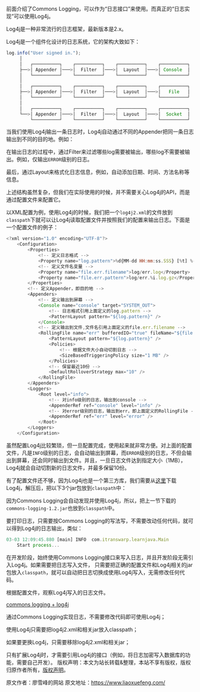 


前面介绍了Commons Logging，可以作为“日志接口”来使用。而真正的“日志实现”可以使用Log4j。

Log4j是一种非常流行的日志框架，最新版本是2.x。

Log4j是一个组件化设计的日志系统，它的架构大致如下：

```js 
log.info("User signed in.");
     │
     │   ┌──────────┐    ┌──────────┐    ┌──────────┐    ┌──────────┐
     ├──>│ Appender │───>│  Filter  │───>│  Layout  │───>│ Console  │
     │   └──────────┘    └──────────┘    └──────────┘    └──────────┘
     │
     │   ┌──────────┐    ┌──────────┐    ┌──────────┐    ┌──────────┐
     ├──>│ Appender │───>│  Filter  │───>│  Layout  │───>│   File   │
     │   └──────────┘    └──────────┘    └──────────┘    └──────────┘
     │
     │   ┌──────────┐    ┌──────────┐    ┌──────────┐    ┌──────────┐
     └──>│ Appender │───>│  Filter  │───>│  Layout  │───>│  Socket  │
         └──────────┘    └──────────┘    └──────────┘    └──────────┘
```

当我们使用Log4j输出一条日志时，Log4j自动通过不同的Appender把同一条日志输出到不同的目的地。例如：

在输出日志的过程中，通过Filter来过滤哪些log需要被输出，哪些log不需要被输出。例如，仅输出`ERROR`级别的日志。

最后，通过Layout来格式化日志信息，例如，自动添加日期、时间、方法名称等信息。

上述结构虽然复杂，但我们在实际使用的时候，并不需要关心Log4j的API，而是通过配置文件来配置它。

以XML配置为例，使用Log4j的时候，我们把一个`log4j2.xml`的文件放到`classpath`下就可以让Log4j读取配置文件并按照我们的配置来输出日志。下面是一个配置文件的例子：

```js 
<?xml version="1.0" encoding="UTF-8"?>
    <Configuration>
    	<Properties>
            <!-- 定义日志格式 -->
    		<Property name="log.pattern">%d{MM-dd HH:mm:ss.SSS} [%t] %-5level %logger{36}%n%msg%n%n</Property>
            <!-- 定义文件名变量 -->
    		<Property name="file.err.filename">log/err.log</Property>
    		<Property name="file.err.pattern">log/err.%i.log.gz</Property>
    	</Properties>
        <!-- 定义Appender，即目的地 -->
    	<Appenders>
            <!-- 定义输出到屏幕 -->
    		<Console name="console" target="SYSTEM_OUT">
                <!-- 日志格式引用上面定义的log.pattern -->
    			<PatternLayout pattern="${log.pattern}" />
    		</Console>
            <!-- 定义输出到文件,文件名引用上面定义的file.err.filename -->
    		<RollingFile name="err" bufferedIO="true" fileName="${file.err.filename}" filePattern="${file.err.pattern}">
    			<PatternLayout pattern="${log.pattern}" />
    			<Policies>
                    <!-- 根据文件大小自动切割日志 -->
    				<SizeBasedTriggeringPolicy size="1 MB" />
    			</Policies>
                <!-- 保留最近10份 -->
    			<DefaultRolloverStrategy max="10" />
    		</RollingFile>
    	</Appenders>
    	<Loggers>
    		<Root level="info">
                <!-- 对info级别的日志，输出到console -->
    			<AppenderRef ref="console" level="info" />
                <!-- 对error级别的日志，输出到err，即上面定义的RollingFile -->
    			<AppenderRef ref="err" level="error" />
    		</Root>
    	</Loggers>
    </Configuration>
```

虽然配置Log4j比较繁琐，但一旦配置完成，使用起来就非常方便。对上面的配置文件，凡是`INFO`级别的日志，会自动输出到屏幕，而`ERROR`级别的日志，不但会输出到屏幕，还会同时输出到文件。并且，一旦日志文件达到指定大小（1MB），Log4j就会自动切割新的日志文件，并最多保留10份。

有了配置文件还不够，因为Log4j也是一个第三方库，我们需要从[这里](https://logging.apache.org/log4j/2.x/download.html)下载Log4j，解压后，把以下3个jar包放到`classpath`中：

因为Commons Logging会自动发现并使用Log4j，所以，把上一节下载的`commons-logging-1.2.jar`也放到`classpath`中。

要打印日志，只需要按Commons Logging的写法写，不需要改动任何代码，就可以得到Log4j的日志输出，类似：

```js 
03-03 12:09:45.880 [main] INFO  com.itranswarp.learnjava.Main
    Start process...
```

在开发阶段，始终使用Commons Logging接口来写入日志，并且开发阶段无需引入Log4j。如果需要把日志写入文件， 只需要把正确的配置文件和Log4j相关的jar包放入`classpath`，就可以自动把日志切换成使用Log4j写入，无需修改任何代码。

根据配置文件，观察Log4j写入的日志文件。

[commons logging + log4j](https://gitee.com/liaoxuefeng/learn-java/raw/master/practices/Java%E6%95%99%E7%A8%8B/30.%E5%BC%82%E5%B8%B8%E5%A4%84%E7%90%86.1255943543190176/80.%E4%BD%BF%E7%94%A8Log4j.1264739436350112/logging-log4j.zip)

通过Commons Logging实现日志，不需要修改代码即可使用Log4j；

使用Log4j只需要把log4j2.xml和相关jar放入classpath；

如果要更换Log4j，只需要移除log4j2.xml和相关jar；

只有扩展Log4j时，才需要引用Log4j的接口（例如，将日志加密写入数据库的功能，需要自己开发）。
版权声明：本文为站长转载&整理，本站不享有版权，版权归原作者所有，[版权声明](https://gitee.com/hezhiyuan007/java-notes/raw/master/disclaimer.md)。




原文作者：廖雪峰的网站 原文地址：https://www.liaoxuefeng.com/